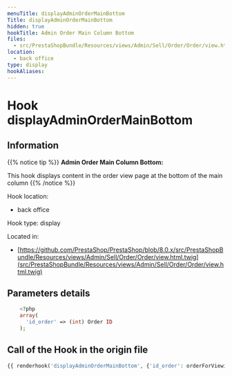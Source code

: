 ```yaml
---
menuTitle: displayAdminOrderMainBottom
Title: displayAdminOrderMainBottom
hidden: true
hookTitle: Admin Order Main Column Bottom
files:
  - src/PrestaShopBundle/Resources/views/Admin/Sell/Order/Order/view.html.twig
location:
  - back office
type: display
hookAliases:
---
```


# Hook displayAdminOrderMainBottom

## Information

{{% notice tip %}}
**Admin Order Main Column Bottom:** 

This hook displays content in the order view page at the bottom of the main column
{{% /notice %}}

Hook location:
  - back office

Hook type: display

Located in: 
  - [https://github.com/PrestaShop/PrestaShop/blob/8.0.x/src/PrestaShopBundle/Resources/views/Admin/Sell/Order/Order/view.html.twig](src/PrestaShopBundle/Resources/views/Admin/Sell/Order/Order/view.html.twig)

## Parameters details

```php
    <?php
    array(
      'id_order' => (int) Order ID
    );
```

## Call of the Hook in the origin file

```php
{{ renderhook('displayAdminOrderMainBottom', {'id_order': orderForViewing.id}) }}
```